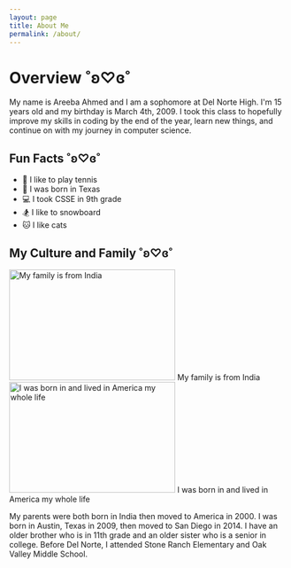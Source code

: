 ```yaml
---
layout: page
title: About Me 
permalink: /about/
---
```


# Overview ˚ʚ♡ɞ˚
My name is Areeba Ahmed and I am a sophomore at Del Norte High. I'm 15 years old and my birthday is March 4th, 2009. I took this class to hopefully improve my skills in coding by the end of the year, learn new things, and continue on with my journey in computer science.

## Fun Facts ˚ʚ♡ɞ˚
* 🎾 I like to play tennis
* 🌵 I was born in Texas
* 💻 I took CSSE in 9th grade
* 🏂 I like to snowboard
* 🐱 I like cats

## My Culture and Family ˚ʚ♡ɞ˚

<img src=" {{site.baseurl}}/images/india.png" alt="My family is from India" width="300" height="200">
My family is from India

<img src=" {{site.baseurl}}/images/america.png" alt="I was born in and lived in America my whole life"  width="300" height="200">
I was born in and lived in America my whole life

<p>My parents were both born in India then moved to America in 2000. I was born in Austin, Texas in 2009, then moved to San Diego in 2014. I have an older brother who is in 11th grade and an older sister who is a senior in college. Before Del Norte, I attended Stone Ranch Elementary and Oak Valley Middle School. </p>






